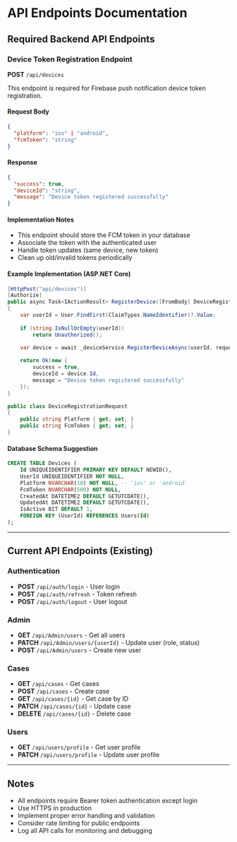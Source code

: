 # API Endpoints Documentation

## Required Backend API Endpoints

### Device Token Registration Endpoint

**POST** `/api/devices`

This endpoint is required for Firebase push notification device token registration.

#### Request Body
```json
{
  "platform": "ios" | "android",
  "fcmToken": "string"
}
```

#### Response
```json
{
  "success": true,
  "deviceId": "string",
  "message": "Device token registered successfully"
}
```

#### Implementation Notes
- This endpoint should store the FCM token in your database
- Associate the token with the authenticated user
- Handle token updates (same device, new token)
- Clean up old/invalid tokens periodically

#### Example Implementation (ASP.NET Core)
```csharp
[HttpPost("api/devices")]
[Authorize]
public async Task<IActionResult> RegisterDevice([FromBody] DeviceRegistrationRequest request)
{
    var userId = User.FindFirst(ClaimTypes.NameIdentifier)?.Value;
    
    if (string.IsNullOrEmpty(userId))
        return Unauthorized();

    var device = await _deviceService.RegisterDeviceAsync(userId, request.Platform, request.FcmToken);
    
    return Ok(new { 
        success = true, 
        deviceId = device.Id, 
        message = "Device token registered successfully" 
    });
}

public class DeviceRegistrationRequest
{
    public string Platform { get; set; }
    public string FcmToken { get; set; }
}
```

#### Database Schema Suggestion
```sql
CREATE TABLE Devices (
    Id UNIQUEIDENTIFIER PRIMARY KEY DEFAULT NEWID(),
    UserId UNIQUEIDENTIFIER NOT NULL,
    Platform NVARCHAR(10) NOT NULL, -- 'ios' or 'android'
    FcmToken NVARCHAR(500) NOT NULL,
    CreatedAt DATETIME2 DEFAULT GETUTCDATE(),
    UpdatedAt DATETIME2 DEFAULT GETUTCDATE(),
    IsActive BIT DEFAULT 1,
    FOREIGN KEY (UserId) REFERENCES Users(Id)
);
```

---

## Current API Endpoints (Existing)

### Authentication
- **POST** `/api/auth/login` - User login
- **POST** `/api/auth/refresh` - Token refresh
- **POST** `/api/auth/logout` - User logout

### Admin
- **GET** `/api/Admin/users` - Get all users
- **PATCH** `/api/Admin/users/{userId}` - Update user (role, status)
- **POST** `/api/Admin/users` - Create new user

### Cases
- **GET** `/api/cases` - Get cases
- **POST** `/api/cases` - Create case
- **GET** `/api/cases/{id}` - Get case by ID
- **PATCH** `/api/cases/{id}` - Update case
- **DELETE** `/api/cases/{id}` - Delete case

### Users
- **GET** `/api/users/profile` - Get user profile
- **PATCH** `/api/users/profile` - Update user profile

---

## Notes
- All endpoints require Bearer token authentication except login
- Use HTTPS in production
- Implement proper error handling and validation
- Consider rate limiting for public endpoints
- Log all API calls for monitoring and debugging
